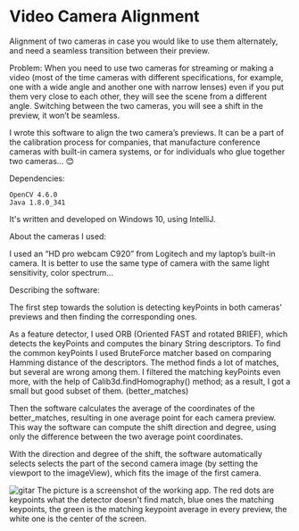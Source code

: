 # Video Camera Alignment
Alignment of two cameras in case you would like to use them alternately, and need a seamless transition between their preview.

Problem: When you need to use two cameras for streaming or making a video (most of the time cameras with different specifications, for example, one with a wide angle and another one with narrow lenses) even if you put them very close to each other, they will see the scene from a different angle. Switching between the two cameras, you will see a shift in the preview, it won’t be seamless.

I wrote this software to align the two camera’s previews. It can be a part of the calibration process for companies, that manufacture conference cameras with built-in camera systems, or for individuals who glue together two cameras… 😊

Dependencies:

    OpenCV 4.6.0
    Java 1.8.0_341

It's written and developed on Windows 10, using IntelliJ.

About the cameras I used:

I used an “HD pro webcam C920” from Logitech and my laptop’s built-in camera. It is better to use the same type of camera with the same light sensitivity, color spectrum...


Describing the software:

The first step towards the solution is detecting keyPoints in both cameras' previews and then finding the corresponding ones.

As a feature detector, I used ORB (Oriented FAST and rotated BRIEF), which detects the keyPoints and computes the binary String descriptors. To find the common keyPoints I used BruteForce matcher based on comparing Hamming distance of the descriptors. The method finds a lot of matches, but several are wrong among them. I filtered the matching keyPoints even more, with the help of Calib3d.findHomography() method; as a result, I got a small but good subset of them. (better_matches)

Then the software calculates the average of the coordinates of the better_matches, resulting in one average point for each camera preview. This way the software can compute the shift direction and degree, using only the difference between the two average point coordinates.

With the direction and degree of the shift, the software automatically selects selects the part of the second camera image (by setting the viewport to the imageView), which fits the image of the first camera.

 ![gitar](https://user-images.githubusercontent.com/58810213/227979299-e1db3467-f845-40b8-a238-5765cfa15979.jpg)
The picture is a screenshot of the working app. The red dots are keypoints what the detector doesn't find match, blue ones the matching keypoints, the green is the matching keypoint average in every preview, the white one is the center of the screen.

